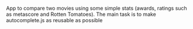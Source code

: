 App to compare two movies using some simple stats (awards, ratings such as metascore and Rotten Tomatoes). The main task is to make autocomplete.js as reusable as possible
